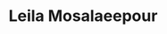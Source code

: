 ---
title: Leila Mosalaeepour
collection: members
layout: member.html
image: Leila Mosalaeepour.jpg
url: leila-mosalaeepour
---